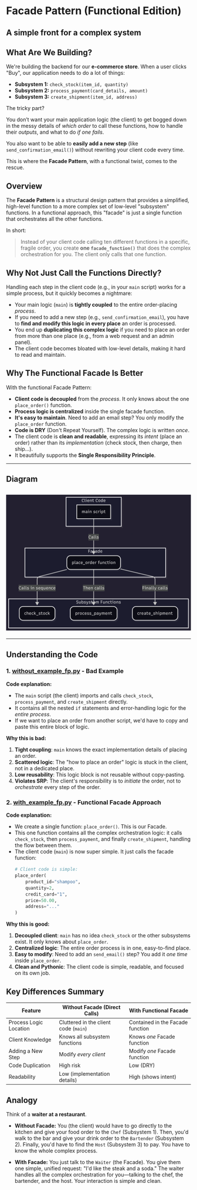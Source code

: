 # Facade Pattern (Functional Edition)

## A simple front for a complex system

## What Are We Building?

We're building the backend for our **e-commerce store**. When a user clicks "Buy", our application needs to do a lot of things:

* **Subsystem 1:** `check_stock(item_id, quantity)`
* **Subsystem 2:** `process_payment(card_details, amount)`
* **Subsystem 3:** `create_shipment(item_id, address)`

The tricky part?

You don’t want your main application logic (the client) to get bogged down in the messy details of *which order* to call these functions, how to handle their *outputs*, and what to do *if one fails*.

You also want to be able to **easily add a new step** (like `send_confirmation_email()`) without rewriting your client code every time.

This is where the **Facade Pattern**, with a functional twist, comes to the rescue.

## Overview

The **Facade Pattern** is a structural design pattern that provides a simplified, high-level function to a more complex set of low-level "subsystem" functions. In a functional approach, this "facade" is just a single function that orchestrates all the other functions.

In short:

> Instead of your client code calling ten different functions in a specific, fragile order, you create **one `facade_function()`** that does the complex orchestration for you. The client only calls that one function.

## Why Not Just Call the Functions Directly?

Handling each step in the client code (e.g., in your `main` script) works for a simple process, but it quickly becomes a nightmare:

* Your main logic (`main`) is **tightly coupled** to the entire order-placing *process*.
* If you need to add a new step (e.g., `send_confirmation_email`), you have to **find and modify this logic in every place** an order is processed.
* You end up **duplicating this complex logic** if you need to place an order from more than one place (e.g., from a web request and an admin panel).
* The client code becomes bloated with low-level details, making it hard to read and maintain.

## Why The Functional Facade Is Better

With the functional Facade Pattern:

* **Client code is decoupled** from the *process*. It only knows about the one `place_order()` function.
* **Process logic is centralized** inside the single facade function.
* **It's easy to maintain**. Need to add an email step? You only modify the `place_order` function.
* **Code is DRY** (Don't Repeat Yourself). The complex logic is written *once*.
* The client code is **clean and readable**, expressing its *intent* (place an order) rather than its *implementation* (check stock, then charge, then ship...).
* It beautifully supports the **Single Responsibility Principle**.

---

## Diagram

## ![Facade Pattern FP Diagram](imgs/functional.png)

---

## Understanding the Code

### 1. [without_example_fp.py](./without_example_fp.py) - Bad Example

**Code explanation:**

* The `main` script (the client) imports and calls `check_stock`, `process_payment`, and `create_shipment` directly.
* It contains all the nested `if` statements and error-handling logic for the *entire process*.
* If we want to place an order from another script, we'd have to copy and paste this entire block of logic.

**Why this is bad:**

1.  **Tight coupling**: `main` knows the exact implementation details of placing an order.
2.  **Scattered logic**: The "how to place an order" logic is stuck in the client, not in a dedicated place.
3.  **Low reusability**: This logic block is not reusable without copy-pasting.
4.  **Violates SRP**: The client's responsibility is to *initiate* the order, not to *orchestrate* every step of the order.

### 2. [with_example_fp.py](./with_example_fp.py) - Functional Facade Approach

**Code explanation:**

* We create a single function: `place_order()`. This is our Facade.
* This one function contains all the complex orchestration logic: it calls `check_stock`, then `process_payment`, and finally `create_shipment`, handling the flow between them.
* The client code (`main`) is now super simple. It just calls the facade function:
    ```python
    # Client code is simple:
    place_order(
        product_id="shampoo", 
        quantity=2, 
        credit_card="1", 
        price=50.00, 
        address="..."
    )
    ```

**Why this is good:**

1.  **Decoupled client**: `main` has no idea `check_stock` or the other subsystems exist. It only knows about `place_order`.
2.  **Centralized logic**: The entire order process is in one, easy-to-find place.
3.  **Easy to modify**: Need to add an `send_email()` step? You add it *one time* inside `place_order`.
4.  **Clean and Pythonic**: The client code is simple, readable, and focused on its own job.

## Key Differences Summary

| Feature                 | Without Facade (Direct Calls) | With Functional Facade       |
| ----------------------- | ----------------------------- | ---------------------------- |
| Process Logic Location  | Cluttered in the client code (`main`) | Contained in the Facade function |
| Client Knowledge        | Knows all subsystem functions | Knows *one* Facade function  |
| Adding a New Step       | Modify *every client* | Modify *one* Facade function |
| Code Duplication        | High risk                     | Low (DRY)                    |
| Readability             | Low (implementation details)  | High (shows intent)          |

## Analogy

Think of a **waiter at a restaurant**.

* **Without Facade:** You (the client) would have to go directly to the kitchen and give your food order to the `Chef` (Subsystem 1). Then, you'd walk to the bar and give your drink order to the `Bartender` (Subsystem 2). Finally, you'd have to find the `Host` (Subsystem 3) to pay. You have to know the whole complex process.

* **With Facade:** You just talk to the `Waiter` (the Facade). You give them one simple, unified request: "I'd like the steak and a soda." The waiter handles all the complex orchestration for you—talking to the chef, the bartender, and the host. Your interaction is simple and clean.